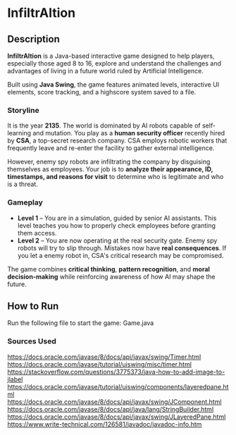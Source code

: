# InfiltrAItion

## Description

**InfiltrAItion** is a Java-based interactive game designed to help players, especially those aged 8 to 16, explore and understand the challenges and advantages of living in a future world ruled by Artificial Intelligence.

Built using **Java Swing**, the game features animated levels, interactive UI elements, score tracking, and a highscore system saved to a file.

### Storyline

It is the year **2135**. The world is dominated by AI robots capable of self-learning and mutation. You play as a **human security officer** recently hired by **CSA**, a top-secret research company. CSA employs robotic workers that frequently leave and re-enter the facility to gather external intelligence.

However, enemy spy robots are infiltrating the company by disguising themselves as employees. Your job is to **analyze their appearance, ID, timestamps, and reasons for visit** to determine who is legitimate and who is a threat.

### Gameplay

- **Level 1** – You are in a simulation, guided by senior AI assistants. This level teaches you how to properly check employees before granting them access.
- **Level 2** – You are now operating at the real security gate. Enemy spy robots will try to slip through. Mistakes now have **real consequences**. If you let a enemy robot in, CSA's critical research may be compromised.

The game combines **critical thinking**, **pattern recognition**, and **moral decision-making** while reinforcing awareness of how AI may shape the future.

## How to Run
Run the following file to start the game: Game.java 

### Sources Used
https://docs.oracle.com/javase/8/docs/api/javax/swing/Timer.html 
https://docs.oracle.com/javase/tutorial/uiswing/misc/timer.html 
https://stackoverflow.com/questions/3775373/java-how-to-add-image-to-jlabel 
https://docs.oracle.com/javase/tutorial/uiswing/components/layeredpane.html 
https://docs.oracle.com/javase/8/docs/api/javax/swing/JComponent.html 
https://docs.oracle.com/javase/8/docs/api/java/lang/StringBuilder.html 
https://docs.oracle.com/javase/8/docs/api/javax/swing/JLayeredPane.html 
https://www.write-technical.com/126581/javadoc/javadoc-info.htm
